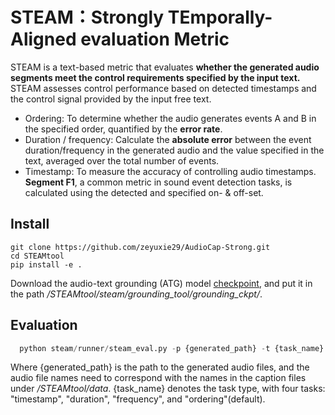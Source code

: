 # STEAM：Strongly TEmporally-Aligned evaluation Metric
STEAM is a text-based metric that  evaluates **whether the generated audio segments meet the control requirements specified by the input text.**
STEAM assesses control performance based on detected timestamps and the control signal provided by the input free text.

* Ordering: To determine whether the audio generates events A and B in the specified order, quantified by the **error rate**.
* Duration / frequency: Calculate the **absolute error** between the event duration/frequency in the generated audio and the value specified in the text, averaged over the total number of events.
* Timestamp: To measure the accuracy of controlling audio timestamps. **Segment F1**, a common metric in sound event detection tasks, is calculated using the detected and specified on- & off-set.

## Install
```shell
git clone https://github.com/zeyuxie29/AudioCap-Strong.git
cd STEAMtool
pip install -e .
```

Download the audio-text grounding (ATG) model [checkpoint](https://drive.google.com/file/d/11DVSYY0aRS1W7hUVmHaBObihi3BENxoq/view?usp=sharing),
and put it in the path */STEAMtool/steam/grounding_tool/grounding_ckpt/*.

## Evaluation
```python
  python steam/runner/steam_eval.py -p {generated_path} -t {task_name}
```
Where {generated_path} is the path to the generated audio files, and the audio file names need to correspond with the names in the caption files under */STEAMtool/data*. 
{task_name} denotes the task type, with four tasks: "timestamp", "duration", "frequency", and "ordering"(default).
